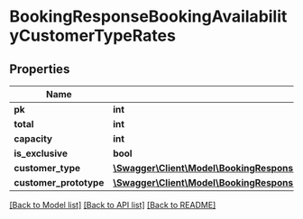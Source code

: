 # BookingResponseBookingAvailabilityCustomerTypeRates

## Properties
Name | Type | Description | Notes
------------ | ------------- | ------------- | -------------
**pk** | **int** |  | [optional] 
**total** | **int** |  | [optional] 
**capacity** | **int** |  | [optional] 
**is_exclusive** | **bool** |  | [optional] 
**customer_type** | [**\Swagger\Client\Model\BookingResponseBookingAvailabilityCustomerTypeRatesCustomerType**](BookingResponseBookingAvailabilityCustomerTypeRatesCustomerType.md) |  | [optional] 
**customer_prototype** | [**\Swagger\Client\Model\BookingResponseBookingAvailabilityCustomerTypeRatesCustomerPrototype**](BookingResponseBookingAvailabilityCustomerTypeRatesCustomerPrototype.md) |  | [optional] 

[[Back to Model list]](../../README.md#documentation-for-models) [[Back to API list]](../../README.md#documentation-for-api-endpoints) [[Back to README]](../../README.md)

